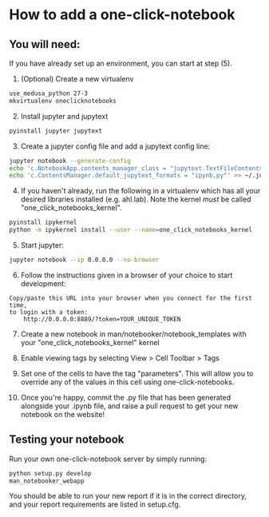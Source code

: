 # How to add a one-click-notebook

## You will need:

If you have already set up an environment, you can start at step (5).

1) (Optional) Create a new virtualenv

```bash
use_medusa_python 27-3
mkvirtualenv oneclicknotebooks
```

2) Install jupyter and jupytext

```bash
pyinstall jupyter jupytext
```

3) Create a jupyter config file and add a jupytext config line:

```bash
jupyter notebook --generate-config
echo 'c.NotebookApp.contents_manager_class = "jupytext.TextFileContentsManager"' >> ~/.jupyter/jupyter_notebook_config.py
echo 'c.ContentsManager.default_jupytext_formats = "ipynb,py"' >> ~/.jupyter/jupyter_notebook_config.py
```

4) If you haven't already, run the following in a virtualenv which has
all your desired libraries installed (e.g. ahl.lab). Note the kernel
*must* be called "one_click_notebooks_kernel".

```bash
pyinstall ipykernel
python -m ipykernel install --user --name=one_click_notebooks_kernel
```

5) Start jupyter:

```bash
jupyter notebook --ip 0.0.0.0 --no-browser
```

6) Follow the instructions given in a browser of your choice to start development:

```
Copy/paste this URL into your browser when you connect for the first time,
to login with a token:
    http://0.0.0.0:8889/?token=YOUR_UNIQUE_TOKEN
```

7) Create a new notebook in
man/notebooker/notebook_templates with your
"one_click_notebooks_kernel" kernel

8) Enable viewing tags by selecting View > Cell Toolbar > Tags

9) Set one of the cells to have the tag "parameters". This will allow you
to override any of the values in this cell using one-click-notebooks.

10) Once you're happy, commit the .py file that has been generated alongside
your .ipynb file, and raise a pull request to get your new notebook on the website!


## Testing your notebook

Run your own one-click-notebook server by simply running:

```bash
python setup.py develop
man_notebooker_webapp
```

You should be able to run your new report if it is in the
correct directory, and your report requirements are listed in setup.cfg.
